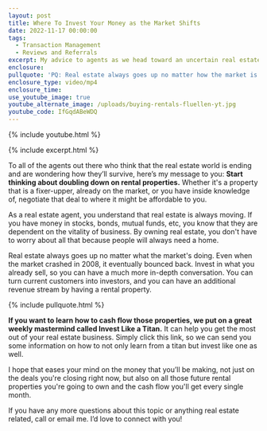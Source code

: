 ```yaml
---
layout: post
title: Where To Invest Your Money as the Market Shifts
date: 2022-11-17 00:00:00
tags:
  - Transaction Management
  - Reviews and Referrals
excerpt: My advice to agents as we head toward an uncertain real estate market.
enclosure:
pullquote: 'PQ: Real estate always goes up no matter how the market is doing.'
enclosure_type: video/mp4
enclosure_time:
use_youtube_image: true
youtube_alternate_image: /uploads/buying-rentals-fluellen-yt.jpg
youtube_code: IfGqdABeWDQ
---
```

{% include youtube.html %}

{% include excerpt.html %}

To all of the agents out there who think that the real estate world is ending and are wondering how they’ll survive, here’s my message to you: **Start thinking about doubling down on rental properties.** Whether it's a property that is a fixer-upper, already on the market, or you have inside knowledge of, negotiate that deal to where it might be affordable to you.

As a real estate agent, you understand that real estate is always moving. If you have money in stocks, bonds, mutual funds, etc, you know that they are dependent on the vitality of business. By owning real estate, you don't have to worry about all that because people will always need a home.

Real estate always goes up no matter what the market's doing. Even when the market crashed in 2008, it eventually bounced back. Invest in what you already sell, so you can have a much more in-depth conversation. You can turn current customers into investors, and you can have an additional revenue stream by having a rental property.

{% include pullquote.html %}

**If you want to learn how to cash flow those properties, we put on a great weekly mastermind called Invest Like a Titan.** It can help you get the most out of your real estate business. Simply click this link, so we can send you some information on how to not only learn from a titan but invest like one as well.

I hope that eases your mind on the money that you’ll be making, not just on the deals you're closing right now, but also on all those future rental properties you're going to own and the cash flow you'll get every single month.&nbsp;

If you have any more questions about this topic or anything real estate related, call or email me. I’d love to connect with you\!